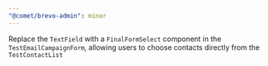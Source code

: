 ```yaml
---
"@comet/brevo-admin": minor
---
```


Replace the `TextField` with a `FinalFormSelect` component in the `TestEmailCampaignForm`, allowing users to choose contacts directly from the `TestContactList`
